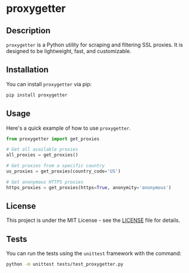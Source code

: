 # proxygetter

## Description

`proxygetter` is a Python utility for scraping and filtering SSL proxies. It is designed to be lightweight, fast, and customizable.

## Installation

You can install `proxygetter` via pip:

```bash
pip install proxygetter
```

## Usage

Here's a quick example of how to use `proxygetter`.

```python
from proxygetter import get_proxies

# Get all available proxies
all_proxies = get_proxies()

# Get proxies from a specific country
us_proxies = get_proxies(country_code='US')

# Get anonymous HTTPS proxies
https_proxies = get_proxies(https=True, anonymity='anonymous')
```

## License

This project is under the MIT License - see the [LICENSE](LICENSE) file for details.

## Tests

You can run the tests using the `unittest` framework with the command:

```bash
python -m unittest tests/test_proxygetter.py
```
